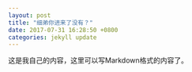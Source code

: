 ```yaml
---
layout: post
title: "细弟你进来了没有？"
date: 2017-07-31 16:28:50 +0800
categories: jekyll update
---
```



这是我自己的内容，这里可以写Markdown格式的内容了。